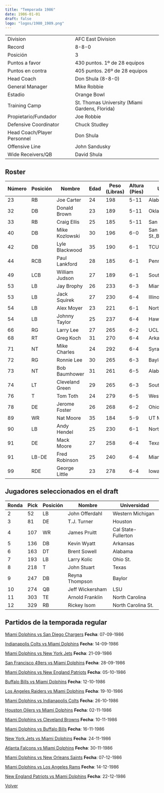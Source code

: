 ```yaml
---
title: "Temporada 1986"
date: 1986-01-01
draft: false
logo: "logos/1980_1989.png"
---
```


|                      |                      |
|-------------------------|---------------------------|
| Division               | AFC East Division            |
| Record                 | 8-8-0              |
| Posición               | 3            |
| Puntos a favor         | 430 puntos. 1º de 28 equipos           |
| Puntos en contra       | 405 puntos. 26º de 28 equipos       |
| Head Coach             | Don Shula (8-8-0)               |
| General Manager        | Mike Robbie      |
| Estadio                | Orange Bowl             |
| Training Camp          | St. Thomas University (Miami Gardens, Florida)        |
| Propietario/Fundador | Joe Robbie |
| Defensive Coordinator | Chuck Studley |
| Head Coach/Player Personnel | Don Shula |
| Offensive Line | John Sandusky |
| Wide Receivers/QB | David Shula |


## Roster

| Número | Posición | Nombre           | Edad | Peso (Libras) | Altura (Píes) | Universidad          |
|--------|----------|------------------|------|---------------|---------------|----------------------|
| 23 | RB | Joe Carter | 24 | 198 | 5-11 | Alabama |
| 32 | DB | Donald Brown | 23 | 189 | 5-11 | Oklahoma,Maryland |
| 33 | RB | Craig Ellis | 25 | 185 | 5-11 | San Diego St. |
| 40 | DB | Mike Kozlowski | 30 | 196 | 6-0 | San Diego St.,BYU,Colorado |
| 42 | DB | Lyle Blackwood | 35 | 190 | 6-1 | TCU |
| 44 | RCB | Paul Lankford | 28 | 185 | 6-1 | Penn St. |
| 49 | LCB | William Judson | 27 | 189 | 6-1 | South Carolina St. |
| 53 | LB | Jay Brophy | 26 | 233 | 6-3 | Miami (FL) |
| 53 | LB | Jack Squirek | 27 | 230 | 6-4 | Illinois |
| 54 | LB | Alex Moyer | 23 | 221 | 6-1 | Northwestern |
| 54 | LB | Johnny Taylor | 25 | 237 | 6-4 | Hawaii |
| 66 | RG | Larry Lee | 27 | 265 | 6-2 | UCLA |
| 68 | RT | Greg Koch | 31 | 270 | 6-4 | Arkansas |
| 71 | NT | Mike Charles | 24 | 292 | 6-4 | Syracuse |
| 72 | RG | Ronnie Lee | 30 | 265 | 6-3 | Baylor |
| 73 | NT | Bob Baumhower | 31 | 261 | 6-5 | Alabama |
| 74 | LT | Cleveland Green | 29 | 265 | 6-3 | Southern |
| 76 | T | Tom Toth | 24 | 279 | 6-5 | Western Michigan |
| 78 | DE | Jerome Foster | 26 | 268 | 6-2 | Ohio St. |
| 89 | WR | Nat Moore | 35 | 184 | 5-9 | UT Martin,Florida |
| 90 | LB | Andy Hendel | 25 | 230 | 6-1 | North Carolina St. |
| 91 | DE | Mack Moore | 27 | 258 | 6-4 | Texas A&M |
| 91 | LB-DE | Fred Robinson | 25 | 240 | 6-4 | Miami (FL) |
| 99 | RDE | George Little | 23 | 278 | 6-4 | Iowa |


## Jugadores seleccionados en el draft

| Ronda | Pick | Posición | Nombre           | Universidad          |
|-------|------|----------|------------------|----------------------|
| 2 | 52 | LB | John Offerdahl | Western Michigan |
| 3 | 81 | DE | T.J. Turner | Houston |
| 4 | 107 | WR | James Pruitt | Cal State-Fullerton |
| 5 | 136 | DB | Kevin Wyatt | Arkansas |
| 6 | 163 | DT | Brent Sowell | Alabama |
| 7 | 193 | LB | Larry Kolic | Ohio St. |
| 8 | 218 | T | John Stuart | Texas |
| 9 | 247 | DB | Reyna Thompson | Baylor |
| 10 | 274 | QB | Jeff Wickersham | LSU |
| 11 | 303 | TE | Arnold Franklin | North Carolina |
| 12 | 329 | RB | Rickey Isom | North Carolina St. |


## Partidos de la temporada regular

[Miami Dolphins vs San Diego Chargers](/historia/partidos/mia-sd-19860907) **Fecha**: 07-09-1986

[Indianapolis Colts vs Miami Dolphins](/historia/partidos/ind-mia-19860914) **Fecha**: 14-09-1986

[Miami Dolphins vs New York Jets](/historia/partidos/mia-nyj-19860921) **Fecha**: 21-09-1986

[San Francisco 49ers vs Miami Dolphins](/historia/partidos/sf-mia-19860928) **Fecha**: 28-09-1986

[Miami Dolphins vs New England Patriots](/historia/partidos/mia-ne-19861005) **Fecha**: 05-10-1986

[Buffalo Bills vs Miami Dolphins](/historia/partidos/buf-mia-19861012) **Fecha**: 12-10-1986

[Los Angeles Raiders vs Miami Dolphins](/historia/partidos/rai-mia-19861019) **Fecha**: 19-10-1986

[Miami Dolphins vs Indianapolis Colts](/historia/partidos/mia-ind-19861026) **Fecha**: 26-10-1986

[Houston Oilers vs Miami Dolphins](/historia/partidos/hou-mia-19861102) **Fecha**: 02-11-1986

[Miami Dolphins vs Cleveland Browns](/historia/partidos/mia-cle-19861110) **Fecha**: 10-11-1986

[Miami Dolphins vs Buffalo Bills](/historia/partidos/mia-buf-19861116) **Fecha**: 16-11-1986

[New York Jets vs Miami Dolphins](/historia/partidos/nyj-mia-19861124) **Fecha**: 24-11-1986

[Atlanta Falcons vs Miami Dolphins](/historia/partidos/atl-mia-19861130) **Fecha**: 30-11-1986

[Miami Dolphins vs New Orleans Saints](/historia/partidos/mia-no-19861207) **Fecha**: 07-12-1986

[Miami Dolphins vs Los Angeles Rams](/historia/partidos/mia-lar-19861214) **Fecha**: 14-12-1986

[New England Patriots vs Miami Dolphins](/historia/partidos/ne-mia-19861222) **Fecha**: 22-12-1986





[Volver](/historia)
